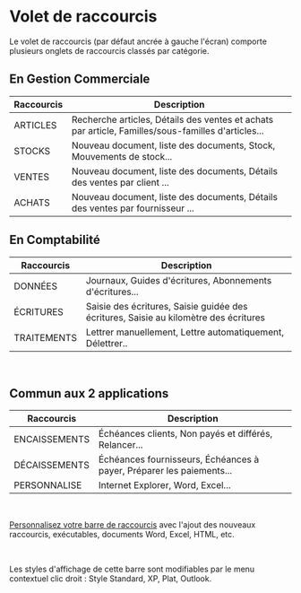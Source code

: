 # Volet de raccourcis


Le volet de raccourcis (par défaut ancrée à gauche l'écran) comporte plusieurs onglets de raccourcis classés par catégorie.


## En Gestion Commerciale








| Raccourcis | Description                                                 |
|------------|-------------------------------------------------------------|
| ARTICLES   | Recherche articles, Détails des ventes et achats par article, Familles/sous-familles d'articles... |
| STOCKS     | Nouveau document, liste des documents, Stock, Mouvements de stock... |
| VENTES     | Nouveau document, liste des documents, Détails des ventes par client ... |
| ACHATS     | Nouveau document, liste des documents, Détails des ventes par fournisseur ... |


## En Comptabilité








| Raccourcis | Description                                                 |
|------------|-------------------------------------------------------------|
| DONNÉES    | Journaux, Guides d'écritures, Abonnements d'écritures...     |
| ÉCRITURES  | Saisie des écritures, Saisie guidée des écritures, Saisie au kilomètre des écritures |
| TRAITEMENTS | Lettrer manuellement, Lettre automatiquement, Délettrer..   |


 


## Commun aux 2 applications








| Raccourcis | Description                                                 |
|------------|-------------------------------------------------------------|
| ENCAISSEMENTS | Échéances clients, Non payés et différés, Relancer...         |
| DÉCAISSEMENTS | Échéances fournisseurs, Échéances à payer, Préparer les paiements... |
| PERSONNALISE  | Internet Explorer, Word, Excel...                            |


 


[Personnalisez votre barre de raccourcis](VoletRaccourcis.md) avec l'ajout des nouveaux raccourcis, exécutables, documents Word, Excel, HTML, etc.


 


Les styles d'affichage de cette barre sont modifiables par le menu contextuel clic droit : Style Standard, XP, Plat, Outlook.


